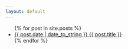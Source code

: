 ```yaml
---
layout: default
---
```


<ul class="list pa0">
  {% for post in site.posts %}
  <li class="mv2">
    <a href="{{ post.url | relative_url }}" class="db pv1 link blue hover-mid-gray">
      <time class="fr silver ttu">{{ post.date | date_to_string }} </time>
      {{ post.title }}
    </a>
  </li>
  {% endfor %}
</ul>